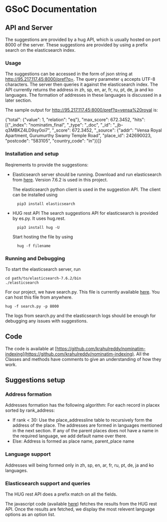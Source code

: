# GSoC Documentation
## API and Server
The suggestions are provided by a hug API, which is usually hosted on port 8000 of the server. These suggestions are provided by using a prefix search on the elasticsearch index.

### Usage
The suggestions can be accessed in the form of json string at http://95.217.117.45:8000/pref?q=. The query parameter `q` accepts UTF-8 characters. The server then queries it against the elasticsearch index. The API currently returns the address in zh, sp, en, ar, fr, ru, pt, de, ja and ko languages. The formation of addresses in these languages is discussed in a later section.

The sample output for http://95.217.117.45:8000/pref?q=vensa%20royal is:

{"total": {"value": 1, "relation": "eq"}, "max_score": 672.3452, "hits": [{"_index": "nominatim_final", "_type": "_doc", "_id": "_jb-q3MBKZ4LD9sy0oi7", "_score": 672.3452, "_source": {"addr": "Vensa Royal Apartment, Gurumurthy Swamy Temple Road", "place_id": 242690023, "postcode": "583105", "country_code": "in"}}]}

### Installation and setup
Reqirements to provide the suggestions:
* Elasticsearch server should be running.
    Download and run elasticsearch from [here](https://www.elastic.co/downloads/elasticsearch). Version 7.6.2 is used in this project.

    The elasticsearch python client is used in the suggestion API. The client can be installed using

        pip3 install elasticsearch

* HUG rest API
    The search suggestions API for elasticsearch is provided by es.py. It uses hug.rest.

        pip3 install hug -U

    Start hosting the file by using

        hug -f filename

### Running and Debugging

To start the elasticsearch server, run

    cd path/to/elasticsearch-7.6.2/bin
    ./elasticsearch

For our project, we have search.py. This file is currently available [here](https://github.com/krahulreddy/Nominatim/blob/gsoc/search.py). You can host this file from anywhere.

    hug -f search.py -p 8000


The logs from search.py and the elasticsearch logs should be enough for debugging any issues with suggestions. 

## Code

The code is available at [https://github.com/krahulreddy/nominatim-indexing](https://github.com/krahulreddy/nominatim-indexing). All the Classes and methods have comments to give an understanding of how they work. 

## Suggestions setup
### Address formation
Addresses formation has the following algorithm:
For each record in placex sorted by rank_address:
* If rank < 30:
    Use the place_addressline table to recursively form the address of the place.
    The addresses are formed in languages mentioned in the next section. If any of the parent places does not have a name in the required language, we add default name over there.
* Else:
    Address is formed as place name, parent_place name

### Language support
Addresses will being formed only in zh, sp, en, ar, fr, ru, pt, de, ja and ko languages.

### Elasticsearch support and queries

The HUG rest API does a prefix match on all the fields.

The javascript code (available [here](https://github.com/krahulreddy/nominatim-ui/blob/suggestions/dist/assets/js/suggest.js)) fetches the results from the HUG rest API. Once the results are fetched, we display the most relevent language options as an option list. 
